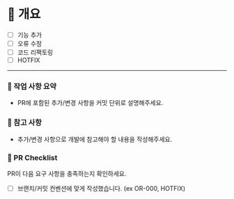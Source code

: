 # 📄 개요 
- [ ] 기능 추가
- [ ] 오류 수정
- [ ] 코드 리팩토링
- [ ] HOTFIX
---
### 🧐 작업 사항 요약
- PR에 포함된 추가/변경 사항을 커밋 단위로 설명해주세요.

### 📌 참고 사항
- 추가/변경 사항으로 개발에 참고해야 할 내용을 작성해주세요.

### 📝 PR Checklist 
PR이 다음 요구 사항을 충족하는지 확인하세요.

- [ ] 브랜치/커밋 컨벤션에 맞게 작성했습니다. (ex OR-000, HOTFIX)